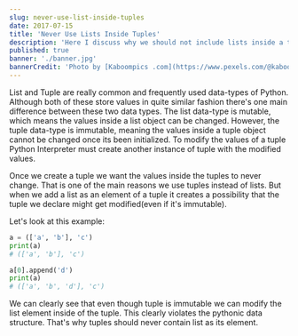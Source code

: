 ```yaml
---
slug: never-use-list-inside-tuples
date: 2017-07-15
title: 'Never Use Lists Inside Tuples'
description: 'Here I discuss why we should not include lists inside a tuple'
published: true
banner: './banner.jpg'
bannerCredit: 'Photo by [Kaboompics .com](https://www.pexels.com/@kaboompics) from [Pexels](https://www.pexels.com/photo/colorful-fabrics-5872/)'
---
```


<p class="lead">
  List and Tuple are really common and frequently used data-types of Python.
  Although both of these store values in quite similar fashion there's one
  main difference between these two data types. The list data-type is mutable,
  which means the values inside a list object can be changed. However, the tuple
  data-type is immutable, meaning the values inside a tuple object cannot be changed
  once its been initialized. To modify the values of a tuple Python Interpreter must
  create another instance of tuple with the modified values.
</p>

Once we create a tuple we want the values inside the tuples to never change.
That is one of the main reasons we use tuples instead of lists. But when we
add a list as an element of a tuple it creates a possibility that the tuple
we declare might get modified(even if it's immutable).

Let's look at this example:

```python
a = (['a', 'b'], 'c')
print(a)
# (['a', 'b'], 'c')

a[0].append('d')
print(a)
# (['a', 'b', 'd'], 'c')
```

We can clearly see that even though tuple is immutable we can modify the list element
inside of the tuple. This clearly violates the pythonic data structure. That's why
tuples should never contain list as its element.
